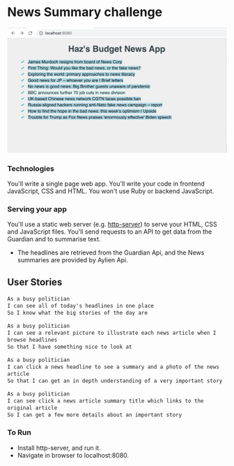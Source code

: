 # News Summary challenge

<img src="images/Screenshot 2020-08-24 at 08.50.38.png">

### Technologies

You'll write a single page web app.  You'll write your code in frontend JavaScript, CSS and HTML.  You won't use Ruby or backend JavaScript.

### Serving your app

You'll use a static web server (e.g. [http-server](https://www.npmjs.com/package/http-server)) to serve your HTML, CSS and JavaScript files.  You'll send requests to an API to get data from the Guardian and to summarise text.

- The headlines are retrieved from the Guardian Api, and the News summaries are provided by Aylien Api. 

## User Stories

```
As a busy politician
I can see all of today's headlines in one place
So I know what the big stories of the day are
```

```
As a busy politician
I can see a relevant picture to illustrate each news article when I browse headlines
So that I have something nice to look at
```

```
As a busy politician
I can click a news headline to see a summary and a photo of the news article
So that I can get an in depth understanding of a very important story
```

```
As a busy politician
I can see click a news article summary title which links to the original article
So I can get a few more details about an important story
```
### To Run

- Install http-server, and run it. 
- Navigate in browser to localhost:8080.
